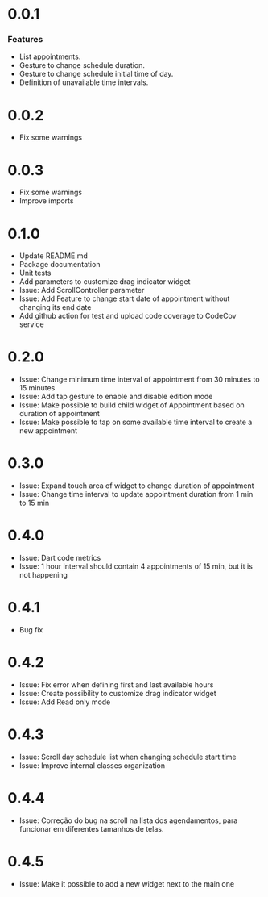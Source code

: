 # 0.0.1
### Features
* List appointments.
* Gesture to change schedule duration.
* Gesture to change schedule initial time of day.
* Definition of unavailable time intervals.

# 0.0.2
* Fix some warnings

# 0.0.3
* Fix some warnings
* Improve imports

# 0.1.0
* Update README.md
* Package documentation
* Unit tests
* Add parameters to customize drag indicator widget
* Issue: Add ScrollController parameter
* Issue: Add Feature to change start date of appointment without changing its end date
* Add github action for test and upload code coverage to CodeCov service

# 0.2.0
* Issue: Change minimum time interval of appointment from 30 minutes to 15 minutes
* Issue: Add tap gesture to enable and disable edition mode
* Issue: Make possible to build child widget of Appointment based on duration of appointment
* Issue: Make possible to tap on some available time interval to create a new appointment

# 0.3.0
* Issue: Expand touch area of widget to change duration of appointment
* Issue: Change time interval to update appointment duration from 1 min to 15 min

# 0.4.0
* Issue: Dart code metrics
* Issue: 1 hour interval should contain 4 appointments of 15 min, but it is not happening

# 0.4.1
* Bug fix

# 0.4.2
* Issue: Fix error when defining first and last available hours
* Issue: Create possibility to customize drag indicator widget
* Issue: Add Read only mode

# 0.4.3
* Issue: Scroll day schedule list when changing schedule start time
* Issue: Improve internal classes organization

# 0.4.4
* Issue: Correção do bug na scroll na lista dos agendamentos, para funcionar em diferentes tamanhos de telas.

# 0.4.5
* Issue: Make it possible to add a new widget next to the main one